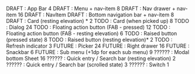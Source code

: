 DRAFT  : App Bar 4
DRAFT  : Menu + nav-item 8
DRAFT  : Nav drawer + nav-item 16
DRAFT  : NavItem
DRAFT  : Bottom navigation bar + nav-item 8
DRAFT  : Card (resting elevation) * 2
TODO   : Card (when picked up) 8
TODO   : Dialog 24
TODO   : Floating action button (FAB - pressed) 12
TODO   : Floating action button (FAB - resting elevation) 6
TODO   : Raised button (pressed state) 8
TODO   : Raised button (resting elevation)* 2
TODO   : Refresh indicator 3
FUTURE : Picker 24
FUTURE : Right drawer 16
FUTURE : Snackbar 6
FUTURE : Sub menu (+1dp for each sub menu) 9
?????? : Modal bottom Sheet 16
?????? : Quick entry / Search bar (resting elevation) 2
?????? : Quick entry / Search bar (scrolled state) 3
?????? : Switch 1
